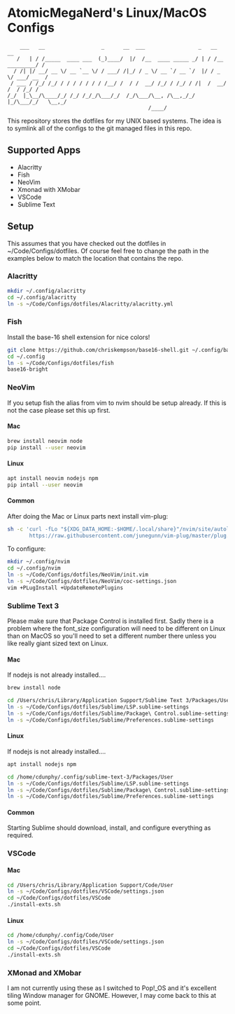 # AtomicMegaNerd's Linux/MacOS Configs

```
    ___   __                  _      __  ___                 _   __              __
   /   | / /_____  ____ ___  (_)____/  |/  /__  ____ _____ _/ | / /__  _________/ /
  / /| |/ __/ __ \/ __ `__ \/ / ___/ /|_/ / _ \/ __ `/ __ `/  |/ / _ \/ ___/ __  / 
 / ___ / /_/ /_/ / / / / / / / /__/ /  / /  __/ /_/ / /_/ / /|  /  __/ /  / /_/ /  
/_/  |_\__/\____/_/ /_/ /_/_/\___/_/  /_/\___/\__, /\__,_/_/ |_/\___/_/   \__,_/   
                                             /____/                                
```

This repository stores the dotfiles for my UNIX based systems.  The idea is
to symlink all of the configs to the git managed files in this repo.

## Supported Apps

* Alacritty
* Fish
* NeoVim
* Xmonad with XMobar
* VSCode
* Sublime Text

## Setup

This assumes that you have checked out the dotfiles in ~/Code/Configs/dotfiles.
Of course feel free to change the path in the examples below to match the
location that contains the repo.

### Alacritty

```bash
mkdir ~/.config/alacritty
cd ~/.config/alacritty
ln -s ~/Code/Configs/dotfiles/Alacritty/alacritty.yml
```

### Fish

Install the base-16 shell extension for nice colors!

```bash
git clone https://github.com/chriskempson/base16-shell.git ~/.config/base16-shell
cd ~/.config
ln -s ~/Code/Configs/dotfiles/fish
base16-bright
```

### NeoVim

If you setup fish the alias from vim to nvim should be setup already. If this
is not the case please set this up first.

#### Mac

```bash
brew install neovim node
pip install --user neovim
```

#### Linux

```bash
apt install neovim nodejs npm
pip intall --user neovim
```

#### Common

After doing the Mac or Linux parts next install vim-plug:

```bash
sh -c 'curl -fLo "${XDG_DATA_HOME:-$HOME/.local/share}"/nvim/site/autoload/plug.vim --create-dirs \
       https://raw.githubusercontent.com/junegunn/vim-plug/master/plug.vim'
```

To configure:

```bash
mkdir ~/.config/nvim
cd ~/.config/nvim
ln -s ~/Code/Configs/dotfiles/NeoVim/init.vim
ln -s ~/Code/Configs/dotfiles/NeoVim/coc-settings.json
vim +PLugInstall +UpdateRemotePlugins
```

### Sublime Text 3

Please make sure that Package Control is installed first.  Sadly there is
a problem where the font_size configuration will need to be different on
Linux than on MacOS so you'll need to set a different number there unless
you like really giant sized text on Linux.

#### Mac

If nodejs is not already installed....

```bash
brew install node
```

```bash
cd /Users/chris/Library/Application Support/Sublime Text 3/Packages/User
ln -s ~/Code/Configs/dotfiles/Sublime/LSP.sublime-settings
ln -s ~/Code/Configs/dotfiles/Sublime/Package\ Control.sublime-settings
ln -s ~/Code/Configs/dotfiles/Sublime/Preferences.sublime-settings
```

#### Linux

If nodejs is not already installed....

```bash
apt install nodejs npm
```

```bash
cd /home/cdunphy/.config/sublime-text-3/Packages/User
ln -s ~/Code/Configs/dotfiles/Sublime/LSP.sublime-settings
ln -s ~/Code/Configs/dotfiles/Sublime/Package\ Control.sublime-settings
ln -s ~/Code/Configs/dotfiles/Sublime/Preferences.sublime-settings
```

#### Common

Starting Sublime should download, install, and configure everything as
required.

### VSCode

#### Mac

```bash
cd /Users/chris/Library/Application Support/Code/User
ln -s ~/Code/Configs/dotfiles/VSCode/settings.json
cd ~/Code/Configs/dotfiles/VSCode
./install-exts.sh
```

#### Linux

```bash
cd /home/cdunphy/.config/Code/User
ln -s ~/Code/Configs/dotfiles/VSCode/settings.json
cd ~/Code/Configs/dotfiles/VSCode
./install-exts.sh
```

### XMonad and XMobar

I am not currently using these as I switched to Pop!_OS and it's excellent
tiling Window manager for GNOME.  However, I may come back to this at some
point.
